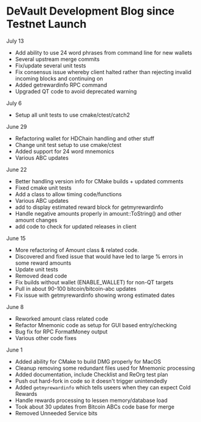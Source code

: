 
# DeVault Development Blog since Testnet Launch

July 13

* Add ability to use 24 word phrases from command line for new wallets
* Several upstream merge commits
* Fix/update several unit tests
* Fix consensus issue whereby client halted rather than rejecting invalid incoming blocks and continuing on
* Added getrewardinfo RPC command
* Upgraded QT code to avoid deprecated warning

July 6

* Setup all unit tests to use cmake/ctest/catch2


June 29

* Refactoring wallet for HDChain handling and other stuff
* Change unit test setup to use cmake/ctest
* Added support for 24 word mnemonics
* Various ABC updates

June 22

* Better handling version info for CMake builds + updated comments
* Fixed cmake unit tests
* Add a class to allow timing code/functions
* Various ABC updates
* add to display estimated reward block for getmyrewardinfo
* Handle negative amounts properly in amount::ToString() and other amount changes
* add code to check for updated releases in client

June 15

* More refactoring of Amount class & related code.
* Discovered and fixed issue that would have led to large % errors in some reward amounts
* Update unit tests
* Removed dead code
* Fix builds without wallet (ENABLE_WALLET) for non-QT targets
* Pull in about 90-100 bitcoin/bitcoin-abc updates
* Fix issue with getmyrewardinfo showing wrong estimated dates


June 8

* Reworked amount class related code
* Refactor Mnemonic code as setup for GUI based entry/checking
* Bug fix for RPC FormatMoney output
* Various other code fixes


June 1

* Added ability for CMake to build DMG properly for MacOS
* Cleanup removing some redundant files used for Mnemonic processing
* Added documentation, include Checklist and ReOrg test plan
* Push out hard-fork in code so it doesn't trigger unintendedly
* Added `getmyrewardinfo` which tells useers when they can expect Cold Rewards
* Handle rewards processing to lessen memory/database load
* Took about 30 updates from Bitcoin ABCs code base for merge
* Removed Unneeded Service bits

